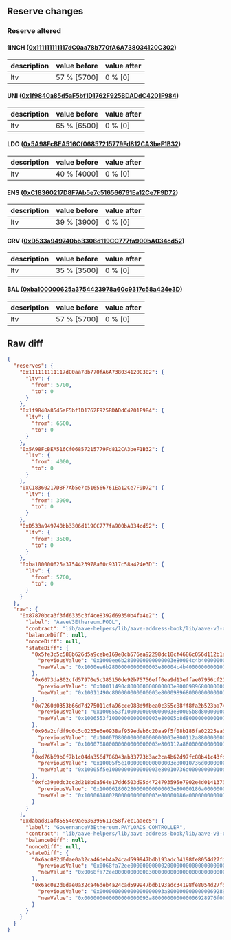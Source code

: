 ## Reserve changes

### Reserve altered

#### 1INCH ([0x111111111117dC0aa78b770fA6A738034120C302](https://etherscan.io/address/0x111111111117dC0aa78b770fA6A738034120C302))

| description | value before | value after |
| --- | --- | --- |
| ltv | 57 % [5700] | 0 % [0] |


#### UNI ([0x1f9840a85d5aF5bf1D1762F925BDADdC4201F984](https://etherscan.io/address/0x1f9840a85d5aF5bf1D1762F925BDADdC4201F984))

| description | value before | value after |
| --- | --- | --- |
| ltv | 65 % [6500] | 0 % [0] |


#### LDO ([0x5A98FcBEA516Cf06857215779Fd812CA3beF1B32](https://etherscan.io/address/0x5A98FcBEA516Cf06857215779Fd812CA3beF1B32))

| description | value before | value after |
| --- | --- | --- |
| ltv | 40 % [4000] | 0 % [0] |


#### ENS ([0xC18360217D8F7Ab5e7c516566761Ea12Ce7F9D72](https://etherscan.io/address/0xC18360217D8F7Ab5e7c516566761Ea12Ce7F9D72))

| description | value before | value after |
| --- | --- | --- |
| ltv | 39 % [3900] | 0 % [0] |


#### CRV ([0xD533a949740bb3306d119CC777fa900bA034cd52](https://etherscan.io/address/0xD533a949740bb3306d119CC777fa900bA034cd52))

| description | value before | value after |
| --- | --- | --- |
| ltv | 35 % [3500] | 0 % [0] |


#### BAL ([0xba100000625a3754423978a60c9317c58a424e3D](https://etherscan.io/address/0xba100000625a3754423978a60c9317c58a424e3D))

| description | value before | value after |
| --- | --- | --- |
| ltv | 57 % [5700] | 0 % [0] |


## Raw diff

```json
{
  "reserves": {
    "0x111111111117dC0aa78b770fA6A738034120C302": {
      "ltv": {
        "from": 5700,
        "to": 0
      }
    },
    "0x1f9840a85d5aF5bf1D1762F925BDADdC4201F984": {
      "ltv": {
        "from": 6500,
        "to": 0
      }
    },
    "0x5A98FcBEA516Cf06857215779Fd812CA3beF1B32": {
      "ltv": {
        "from": 4000,
        "to": 0
      }
    },
    "0xC18360217D8F7Ab5e7c516566761Ea12Ce7F9D72": {
      "ltv": {
        "from": 3900,
        "to": 0
      }
    },
    "0xD533a949740bb3306d119CC777fa900bA034cd52": {
      "ltv": {
        "from": 3500,
        "to": 0
      }
    },
    "0xba100000625a3754423978a60c9317c58a424e3D": {
      "ltv": {
        "from": 5700,
        "to": 0
      }
    }
  },
  "raw": {
    "0x87870bca3f3fd6335c3f4ce8392d69350b4fa4e2": {
      "label": "AaveV3Ethereum.POOL",
      "contract": "lib/aave-helpers/lib/aave-address-book/lib/aave-v3-origin/lib/solidity-utils/lib/openzeppelin-contracts-upgradeable/lib/openzeppelin-contracts/contracts/proxy/transparent/TransparentUpgradeableProxy.sol:TransparentUpgradeableProxy",
      "balanceDiff": null,
      "nonceDiff": null,
      "stateDiff": {
        "0x5fe3c5c588b626d5a9cebe169e8cb576ea92298dc18cf4686c056d112b1eeec2": {
          "previousValue": "0x1000ee6b2800000000000003e80004c4b4000000000107d085122a9413880fa0",
          "newValue": "0x1000ee6b2800000000000003e80004c4b4000000000107d085122a9413880000"
        },
        "0x6073da802cfd57970e5c385150de92b75756eff0ea9d13effae07956cf21353a": {
          "previousValue": "0x10011490c800000000000003e800098968000000000107d085122a4e170c1644",
          "newValue": "0x10011490c800000000000003e800098968000000000107d085122a4e170c0000"
        },
        "0x7260d0353b66d7d275011cfa96cce988d9fbea0c355c88ff8fa2b523ba74a259": {
          "previousValue": "0x1006553f1000000000000003e80005b8d8000000000107d085122af81ce81964",
          "newValue": "0x1006553f1000000000000003e80005b8d8000000000107d085122af81ce80000"
        },
        "0x96a2cfdf9c0c5c0235e6e0938af959edeb6c20aa9f5f08b186fa02225ea33535": {
          "previousValue": "0x100070800000000000000003e800112a88000000000107d0851229fe1a2c1644",
          "newValue": "0x100070800000000000000003e800112a88000000000107d0851229fe1a2c0000"
        },
        "0xd76b69b0f7b1c04da356d786043ab33773b3ac2ca4b62d97fc88b41c43fd124f": {
          "previousValue": "0x10005f5e1000000000000003e80010736d00000000010dac85122a4e10040dac",
          "newValue": "0x10005f5e1000000000000003e80010736d00000000010dac85122a4e10040000"
        },
        "0xfc39a0dc3cc2d218b0a564e17dd6503d95d4724793595e7902e4d0141373ff14": {
          "previousValue": "0x100061800280000000000003e80000186a000000000107d085122a3013240f3c",
          "newValue": "0x100061800280000000000003e80000186a000000000107d085122a3013240000"
        }
      }
    },
    "0xdabad81af85554e9ae636395611c58f7ec1aaec5": {
      "label": "GovernanceV3Ethereum.PAYLOADS_CONTROLLER",
      "contract": "lib/aave-helpers/lib/aave-address-book/lib/aave-v3-origin/lib/solidity-utils/lib/openzeppelin-contracts-upgradeable/lib/openzeppelin-contracts/contracts/proxy/transparent/TransparentUpgradeableProxy.sol:TransparentUpgradeableProxy",
      "balanceDiff": null,
      "nonceDiff": null,
      "stateDiff": {
        "0x6ac082d0dae0a32ca46deb4a24cad599947bdb193adc34198fe8054d27fd8c9d": {
          "previousValue": "0x0068fa72ee000000000002000000000000000000000000000000000000000000",
          "newValue": "0x0068fa72ee000000000003000000000000000000000000000000000000000000"
        },
        "0x6ac082d0dae0a32ca46deb4a24cad599947bdb193adc34198fe8054d27fd8c9e": {
          "previousValue": "0x000000000000000000093a800000000000006928976f00000000000000000000",
          "newValue": "0x000000000000000000093a800000000000006928976f00000000000068fa72ef"
        }
      }
    }
  }
}
```